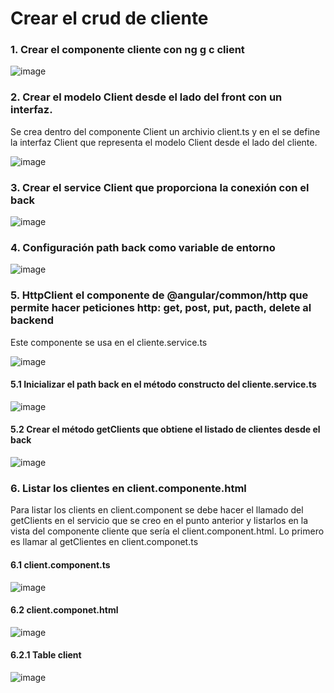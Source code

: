# Crear el crud de cliente

### 1. Crear el componente cliente con ng g c client

![image](https://user-images.githubusercontent.com/31961588/201538124-aea040dd-f747-489b-88ab-a43ae4c90cfb.png)


### 2. Crear el modelo Client desde el lado del front con un interfaz. 

Se crea dentro del componente Client un archivio client.ts y en el se define la interfaz Client que representa el modelo Client desde el lado del cliente. 

![image](https://user-images.githubusercontent.com/31961588/201538290-3f8afca3-8b4c-452a-a10d-30c8b6f52659.png)

### 3. Crear el service Client  que proporciona la conexión con el back

![image](https://user-images.githubusercontent.com/31961588/201538618-6639bb67-1a1b-4790-81b1-8eba3bd48228.png)

### 4. Configuración path back como variable de entorno

![image](https://user-images.githubusercontent.com/31961588/201538691-3c7a97c3-bf02-41c7-8871-49e9bb5a43e1.png)

### 5. HttpClient el componente de @angular/common/http que permite hacer peticiones http: get, post, put, pacth, delete al backend

Este componente se usa en el cliente.service.ts

![image](https://user-images.githubusercontent.com/31961588/201538828-d8cf1284-4d24-454c-9e8b-a2a306eb3a76.png)

#### 5.1 Inicializar el path back en el método constructo del cliente.service.ts

![image](https://user-images.githubusercontent.com/31961588/201538991-23ef9e51-d890-470b-96fe-383a69d458b3.png)

#### 5.2 Crear el método getClients que obtiene el listado de clientes desde el back

![image](https://user-images.githubusercontent.com/31961588/201540520-1441ae71-7676-43f4-997a-8f73836deefc.png)

### 6. Listar los clientes en client.componente.html 

Para listar los clients en client.component se debe hacer el llamado del getClients en el servicio que se creo en el punto anterior y listarlos en la vista del componente cliente que sería el client.component.html. Lo primero es llamar al getClientes en client.componet.ts

#### 6.1 client.component.ts

![image](https://user-images.githubusercontent.com/31961588/201542894-8a1f4b8c-b41e-4f53-9ca2-a2c83daf77ff.png)


#### 6.2 client.componet.html

![image](https://user-images.githubusercontent.com/31961588/201543449-25cf1bce-7670-49b0-bb9f-e184fdbd3f7f.png)


#### 6.2.1 Table client

![image](https://user-images.githubusercontent.com/31961588/201543425-5c89fa39-cff8-4b2f-b7b3-a886068f3282.png)


